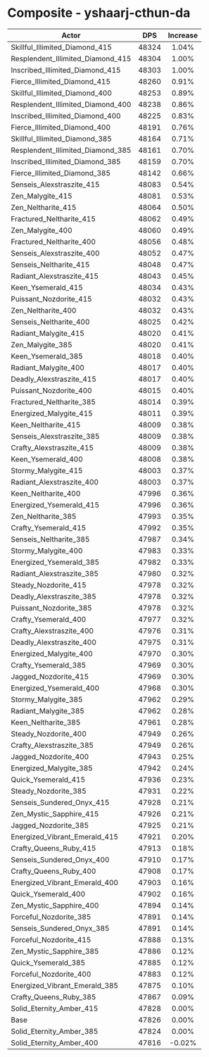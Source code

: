 # Composite - yshaarj-cthun-da
| Actor | DPS | Increase |
|---|:---:|:---:|
|Skillful_Illimited_Diamond_415|48324|1.04%|
|Resplendent_Illimited_Diamond_415|48304|1.00%|
|Inscribed_Illimited_Diamond_415|48303|1.00%|
|Fierce_Illimited_Diamond_415|48260|0.91%|
|Skillful_Illimited_Diamond_400|48253|0.89%|
|Resplendent_Illimited_Diamond_400|48238|0.86%|
|Inscribed_Illimited_Diamond_400|48225|0.83%|
|Fierce_Illimited_Diamond_400|48191|0.76%|
|Skillful_Illimited_Diamond_385|48164|0.71%|
|Resplendent_Illimited_Diamond_385|48161|0.70%|
|Inscribed_Illimited_Diamond_385|48159|0.70%|
|Fierce_Illimited_Diamond_385|48142|0.66%|
|Senseis_Alexstraszite_415|48083|0.54%|
|Zen_Malygite_415|48081|0.53%|
|Zen_Neltharite_415|48064|0.50%|
|Fractured_Neltharite_415|48062|0.49%|
|Zen_Malygite_400|48060|0.49%|
|Fractured_Neltharite_400|48056|0.48%|
|Senseis_Alexstraszite_400|48052|0.47%|
|Senseis_Neltharite_415|48048|0.47%|
|Radiant_Alexstraszite_415|48043|0.45%|
|Keen_Ysemerald_415|48034|0.43%|
|Puissant_Nozdorite_415|48032|0.43%|
|Zen_Neltharite_400|48032|0.43%|
|Senseis_Neltharite_400|48025|0.42%|
|Radiant_Malygite_415|48020|0.41%|
|Zen_Malygite_385|48020|0.41%|
|Keen_Ysemerald_385|48018|0.40%|
|Radiant_Malygite_400|48017|0.40%|
|Deadly_Alexstraszite_415|48017|0.40%|
|Puissant_Nozdorite_400|48015|0.40%|
|Fractured_Neltharite_385|48014|0.39%|
|Energized_Malygite_415|48011|0.39%|
|Keen_Neltharite_415|48009|0.38%|
|Senseis_Alexstraszite_385|48009|0.38%|
|Crafty_Alexstraszite_415|48009|0.38%|
|Keen_Ysemerald_400|48008|0.38%|
|Stormy_Malygite_415|48003|0.37%|
|Radiant_Alexstraszite_400|48003|0.37%|
|Keen_Neltharite_400|47996|0.36%|
|Energized_Ysemerald_415|47996|0.36%|
|Zen_Neltharite_385|47993|0.35%|
|Crafty_Ysemerald_415|47992|0.35%|
|Senseis_Neltharite_385|47987|0.34%|
|Stormy_Malygite_400|47983|0.33%|
|Energized_Ysemerald_385|47982|0.33%|
|Radiant_Alexstraszite_385|47980|0.32%|
|Steady_Nozdorite_415|47978|0.32%|
|Deadly_Alexstraszite_385|47978|0.32%|
|Puissant_Nozdorite_385|47978|0.32%|
|Crafty_Ysemerald_400|47977|0.32%|
|Crafty_Alexstraszite_400|47976|0.31%|
|Deadly_Alexstraszite_400|47975|0.31%|
|Energized_Malygite_400|47970|0.30%|
|Crafty_Ysemerald_385|47969|0.30%|
|Jagged_Nozdorite_415|47969|0.30%|
|Energized_Ysemerald_400|47968|0.30%|
|Stormy_Malygite_385|47962|0.29%|
|Radiant_Malygite_385|47962|0.28%|
|Keen_Neltharite_385|47961|0.28%|
|Steady_Nozdorite_400|47949|0.26%|
|Crafty_Alexstraszite_385|47949|0.26%|
|Jagged_Nozdorite_400|47943|0.25%|
|Energized_Malygite_385|47942|0.24%|
|Quick_Ysemerald_415|47936|0.23%|
|Steady_Nozdorite_385|47931|0.22%|
|Senseis_Sundered_Onyx_415|47928|0.21%|
|Zen_Mystic_Sapphire_415|47926|0.21%|
|Jagged_Nozdorite_385|47925|0.21%|
|Energized_Vibrant_Emerald_415|47921|0.20%|
|Crafty_Queens_Ruby_415|47913|0.18%|
|Senseis_Sundered_Onyx_400|47910|0.17%|
|Crafty_Queens_Ruby_400|47908|0.17%|
|Energized_Vibrant_Emerald_400|47903|0.16%|
|Quick_Ysemerald_400|47902|0.16%|
|Zen_Mystic_Sapphire_400|47894|0.14%|
|Forceful_Nozdorite_385|47891|0.14%|
|Senseis_Sundered_Onyx_385|47891|0.14%|
|Forceful_Nozdorite_415|47888|0.13%|
|Zen_Mystic_Sapphire_385|47886|0.12%|
|Quick_Ysemerald_385|47885|0.12%|
|Forceful_Nozdorite_400|47883|0.12%|
|Energized_Vibrant_Emerald_385|47875|0.10%|
|Crafty_Queens_Ruby_385|47867|0.09%|
|Solid_Eternity_Amber_415|47828|0.00%|
|Base|47826|0.00%|
|Solid_Eternity_Amber_385|47824|0.00%|
|Solid_Eternity_Amber_400|47816|-0.02%|
